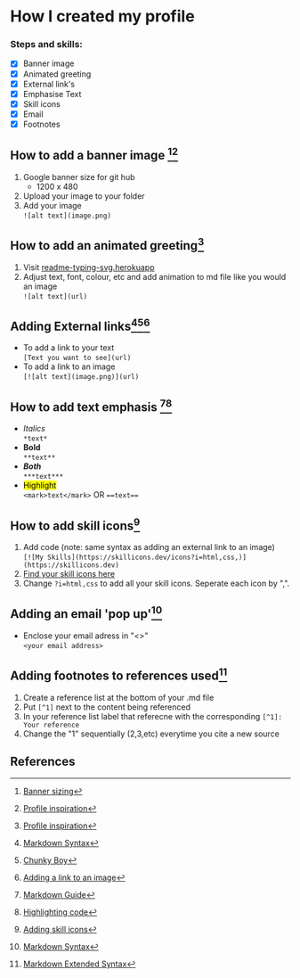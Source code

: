 # How I created my profile
### Steps and skills:

- [x] Banner image
- [x] Animated greeting
- [x] External link's
- [x] Emphasise Text
- [x] Skill icons
- [x] Email
- [x] Footnotes

## How to add a banner image [^1][^2]
1. Google banner size for git hub
    - 1200 x 480
2. Upload your image to your folder
3. Add your image  
```![alt text](image.png)```

## How to add an animated greeting[^2]
1. Visit [readme-typing-svg.herokuapp](https://readme-typing-svg.herokuapp.com/demo/)
2. Adjust text, font, colour, etc and add animation to md file like you would an image  
```![alt text](url)```

## Adding External links[^3][^4][^5]
- To add a link to your text  
```[Text you want to see](url)```
- To add a link to an image  
```[![alt text](image.png)](url)```

## How to add text emphasis [^7][^8]
- *Italics*  
```*text*```
- **Bold**  
```**text**```
- ***Both***  
```***text***```
- <mark>Highlight</mark>  
```<mark>text</mark>``` OR ```==text==```

## How to add skill icons[^6]
1. Add code (note: same syntax as adding an external link to an image)  
```[![My Skills](https://skillicons.dev/icons?i=html,css,)](https://skillicons.dev)```
2. [Find your skill icons here](https://github.com/tandpfun/skill-icons?tab=readme-ov-file#icons-list)
3. Change ```?i=html,css``` to add all your skill icons. Seperate each icon by ",".

## Adding an email 'pop up'[^3]
- Enclose your email adress in "<>"  
```<your email address>```

## Adding footnotes to references used[^9]
1. Create a reference list at the bottom of your .md file
2. Put ```[^1]``` next to the content being referenced
3. In your reference list label that referecne with the corresponding ```[^1]: Your reference``` 
4. Change the "1" sequentially (2,3,etc) everytime you cite a new source

## References
[^1]: [Banner sizing](https://github.com/chuckreynolds/social-profile-image-sizes)  
[^2]: [Profile inspiration](https://medium.com/@chijiokeokorji/from-meh-to-marvelous-the-ultimate-guide-to-crafting-a-killer-github-profile-8dd3f6c6d602)  
[^3]: [Markdown Syntax](https://www.markdownguide.org/basic-syntax/#links)  
[^4]: [Chunky Boy](https://chunkyboyknits.com/)  
[^5]: [Adding a link to an image](https://www.codecademy.com/resources/docs/markdown/images)  
[^6]: [Adding skill icons](https://github.com/tandpfun/skill-icons)  
[^7]: [Markdown Guide](https://github.com/adam-p/markdown-here/wiki/Markdown-Cheatsheet)  
[^8]: [Highlighting code](https://www.codecademy.com/resources/docs/markdown/highlight)  
[^9]: [Markdown Extended Syntax](https://www.markdownguide.org/extended-syntax/#footnotes)